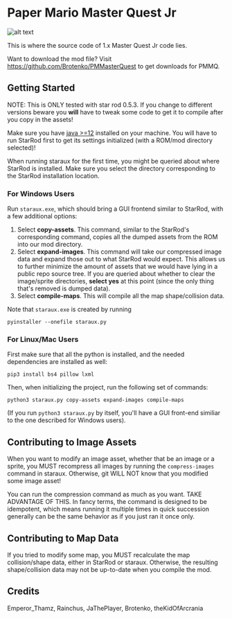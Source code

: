 # Paper Mario Master Quest Jr

![alt text](https://i.imgur.com/ln51Cu0.png)

This is where the source code of 1.x Master Quest Jr code lies.

Want to download the mod file? Visit https://github.com/Brotenko/PMMasterQuest
to get downloads for PMMQ.

## Getting Started

NOTE: This is ONLY tested with star rod 0.5.3. If you change to different versions
beware you **will** have to tweak some code to get it to compile after you copy
in the assets!

Make sure you have [java >=12](https://adoptopenjdk.net/) installed on your
machine. You will have to run StarRod first to get its settings initialized
(with a ROM/mod directory selected)!

When running staraux for the first time, you might be queried about where
StarRod is installed. Make sure you select the directory corresponding to the
StarRod installation location.

### For Windows Users
Run `staraux.exe`, which should bring a GUI frontend similar to StarRod, with a
few additional options:
  1. Select **copy-assets**. This command, similar to the StarRod's
     corresponding command, copies all the dumped assets from the ROM into our
     mod directory.
  2. Select **expand-images**. This command will take our compressed image data
     and expand those out to what StarRod would expect. This allows us to
     further minimize the amount of assets that we would have lying in a public
     repo source tree. If you are queried about whether to clear the
     image/sprite directories, **select yes** at this point (since the only
     thing that's removed is dumped data).
  3. Select **compile-maps**. This will compile all the map shape/collision
     data.

Note that `staraux.exe` is created by running
```
pyinstaller --onefile staraux.py
```

### For Linux/Mac Users
First make sure that all the python is installed, and the needed dependencies
are installed as well:
```
pip3 install bs4 pillow lxml
```

Then, when initializing the project, run the following set of commands:
```
python3 staraux.py copy-assets expand-images compile-maps
```

(If you run `python3 staraux.py` by itself, you'll have a GUI front-end similiar
to the one described for Windows users).

## Contributing to Image Assets
When you want to modify an image asset, whether that be an image or a sprite,
you MUST recompress all images by running the `compress-images` command in
staraux. Otherwise, git WILL NOT know that you modified some image asset!

You can run the compression command as much as you want. TAKE ADVANTAGE OF THIS.
In fancy terms, the command is designed to be idempotent, which means running it
multiple times in quick succession generally can be the same behavior as if you
just ran it once only.

## Contributing to Map Data
If you tried to modify some map, you MUST recalculate the map collision/shape
data, either in StarRod or staraux. Otherwise, the resulting shape/collision
data may not be up-to-date when you compile the mod.

## Credits
Emperor\_Thamz, Rainchus, JaThePlayer, Brotenko, theKidOfArcrania
